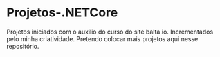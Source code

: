 # Projetos-.NETCore
Projetos iniciados com o auxilio do curso do site balta.io. Incrementados pelo minha criatividade. Pretendo colocar mais projetos aqui nesse repositório.
